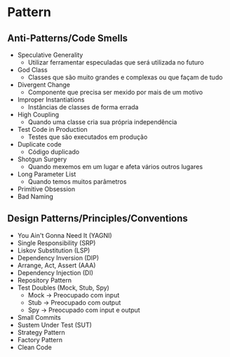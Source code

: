 # Pattern

## Anti-Patterns/Code Smells

- Speculative Generality
  - Utilizar ferramentar especuladas que será utilizada no futuro
- God Class
  - Classes que são muito grandes e complexas ou que façam de tudo
- Divergent Change
  - Componente que precisa ser mexido por mais de um motivo
- Improper Instantiations
  - Instâncias de classes de forma errada
- High Coupling
  - Quando uma classe cria sua própria independência
- Test Code in Production
  - Testes que são executados em produção
- Duplicate code
  - Código duplicado
- Shotgun Surgery
  - Quando mexemos em um lugar e afeta vários outros lugares
- Long Parameter List
  - Quando temos muitos parâmetros
- Primitive Obsession
- Bad Naming

## Design Patterns/Principles/Conventions

- You Ain't Gonna Need It (YAGNI)
- Single Responsibility (SRP)
- Liskov Substitution (LSP)
- Dependency Inversion (DIP)
- Arrange, Act, Assert (AAA)
- Dependency Injection (DI)
- Repository Pattern
- Test Doubles (Mock, Stub, Spy)
  - Mock -> Preocupado com input
  - Stub -> Preocupado com output
  - Spy -> Preocupado com input e output
- Small Commits
- Sustem Under Test (SUT)
- Strategy Pattern
- Factory Pattern
- Clean Code
